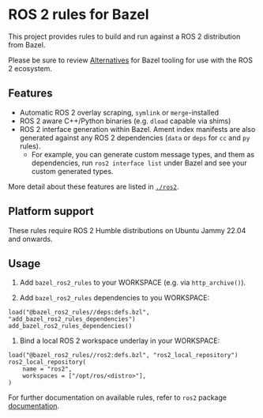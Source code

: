 # ROS 2 rules for Bazel

This project provides rules to build and run against a ROS 2 distribution from Bazel.

Please be sure to review [Alternatives](./ros2#alternatives) for Bazel tooling
for use with the ROS 2 ecosystem.

## Features

- Automatic ROS 2 overlay scraping, `symlink` or `merge`-installed
- ROS 2 aware C++/Python binaries (e.g. `dload` capable via shims)
- ROS 2 interface generation within Bazel. Ament index manifests are
  also generated against any ROS 2 dependencies (`data` or `deps` for `cc` and
  `py` rules).
    - For example, you can generate custom message types, and them as
      dependencies, run `ros2 interface list` under Bazel and see your custom
      generated types.

More detail about these features are listed in [`./ros2`](./ros2).

## Platform support

These rules require ROS 2 Humble distributions on Ubuntu Jammy 22.04 and
onwards.

## Usage

1. Add `bazel_ros2_rules` to your WORKSPACE (e.g. via `http_archive()`).

1. Add `bazel_ros2_rules` dependencies to you WORKSPACE:

```starlark
load("@bazel_ros2_rules//deps:defs.bzl", "add_bazel_ros2_rules_dependencies")
add_bazel_ros2_rules_dependencies()
```

1. Bind a local ROS 2 workspace underlay in your WORKSPACE:

```starlark
load("@bazel_ros2_rules//ros2:defs.bzl", "ros2_local_repository")
ros2_local_repository(
    name = "ros2",
    workspaces = ["/opt/ros/<distro>"],
)
```

For further documentation on available rules, refer to `ros2` package [documentation](ros2/README.md).
